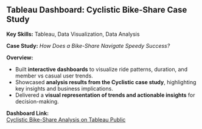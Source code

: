 
## Tableau Dashboard: Cyclistic Bike-Share Case Study

**Key Skills:** Tableau, Data Visualization, Data Analysis  

**Case Study:** *How Does a Bike-Share Navigate Speedy Success?*  

**Overview:**  
- Built **interactive dashboards** to visualize ride patterns, duration, and member vs casual user trends.  
- Showcased **analysis results from the Cyclistic case study**, highlighting key insights and business implications.  
- Delivered a **visual representation of trends and actionable insights** for decision-making.

**Dashboard Link:**  
[Cyclistic Bike-Share Analysis on Tableau Public](https://public.tableau.com/app/profile/kimiko.king/vizzes)
